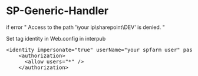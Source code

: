 # SP-Generic-Handler

if error " Access to the path '\\your ip\sharepoint\DEV' is denied. "

Set tag identity in Web.config in interpub
<pre>
&lt;identity impersonate="true" userName="your spfarm user" password="..." /&gt;
    &lt;authorization&gt;
      &lt;allow users="*" /&gt;
    &lt;/authorization&gt;
</pre>
